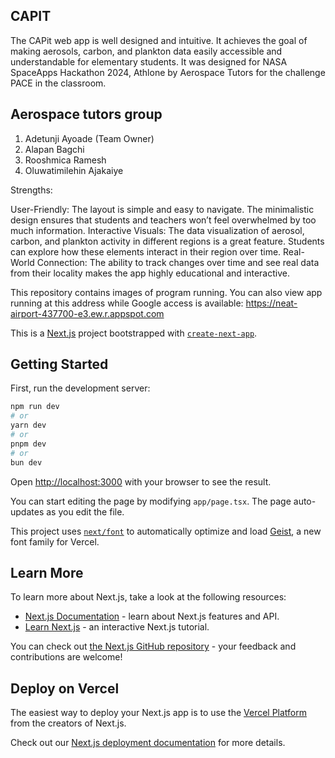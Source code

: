 ## CAPIT

The CAPit web app is well designed and intuitive. It achieves the goal of making aerosols, carbon, and plankton data easily accessible and understandable for elementary students. It was designed for NASA SpaceApps Hackathon 2024, Athlone by Aerospace Tutors for the challenge PACE in the classroom.

## Aerospace tutors group
1. Adetunji Ayoade (Team Owner)
2. Alapan Bagchi
3. Rooshmica Ramesh
4. Oluwatimilehin Ajakaiye

Strengths:

User-Friendly: The layout is simple and easy to navigate. The minimalistic design ensures that students and teachers won’t feel overwhelmed by too much information.
Interactive Visuals: The data visualization of aerosol, carbon, and plankton activity in different regions is a great feature. Students can explore how these elements interact in their region over time.
Real-World Connection: The ability to track changes over time and see real data from their locality makes the app highly educational and interactive.

This repository contains images of program running. You can also view app running at this address while Google access is available: https://neat-airport-437700-e3.ew.r.appspot.com  



This is a [Next.js](https://nextjs.org) project bootstrapped with [`create-next-app`](https://nextjs.org/docs/app/api-reference/cli/create-next-app).

## Getting Started

First, run the development server:

```bash
npm run dev
# or
yarn dev
# or
pnpm dev
# or
bun dev
```

Open [http://localhost:3000](http://localhost:3000) with your browser to see the result.

You can start editing the page by modifying `app/page.tsx`. The page auto-updates as you edit the file.

This project uses [`next/font`](https://nextjs.org/docs/app/building-your-application/optimizing/fonts) to automatically optimize and load [Geist](https://vercel.com/font), a new font family for Vercel.

## Learn More

To learn more about Next.js, take a look at the following resources:

- [Next.js Documentation](https://nextjs.org/docs) - learn about Next.js features and API.
- [Learn Next.js](https://nextjs.org/learn) - an interactive Next.js tutorial.

You can check out [the Next.js GitHub repository](https://github.com/vercel/next.js) - your feedback and contributions are welcome!

## Deploy on Vercel

The easiest way to deploy your Next.js app is to use the [Vercel Platform](https://vercel.com/new?utm_medium=default-template&filter=next.js&utm_source=create-next-app&utm_campaign=create-next-app-readme) from the creators of Next.js.

Check out our [Next.js deployment documentation](https://nextjs.org/docs/app/building-your-application/deploying) for more details.
